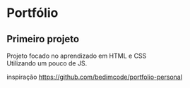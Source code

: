 # Portfólio
 
##  Primeiro projeto 
<p>Projeto focado no aprendizado em HTML e CSS<br>
Utilizando um pouco de JS.</p>

inspiração https://github.com/bedimcode/portfolio-personal
